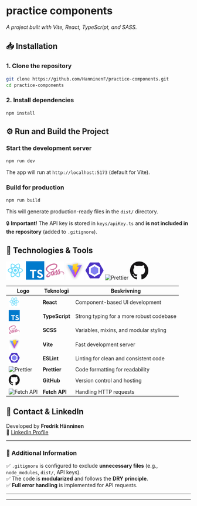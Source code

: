 # practice components

_A project built with Vite, React, TypeScript, and SASS._

## 📥 Installation

### 1. Clone the repository

```sh
git clone https://github.com/HanninenF/practice-components.git
cd practice-components
```

### 2. Install dependencies

```sh
npm install
```

## ⚙️ Run and Build the Project

### Start the development server

```sh
npm run dev
```

The app will run at `http://localhost:5173` (default for Vite).

### Build for production

```sh
npm run build
```

This will generate production-ready files in the `dist/` directory.

🔒 **Important!** The API key is stored in `keys/apiKey.ts` and **is not included in the repository** (added to `.gitignore`).

## 🚀 Technologies & Tools

<p align="left">
  <img src="https://raw.githubusercontent.com/github/explore/main/topics/react/react.png" alt="React" width="50"/>
  <img src="https://raw.githubusercontent.com/github/explore/main/topics/typescript/typescript.png" alt="TypeScript" width="50"/>
  <img src="https://raw.githubusercontent.com/github/explore/main/topics/sass/sass.png" alt="SCSS" width="50"/>
  <img src="https://raw.githubusercontent.com/github/explore/main/topics/vite/vite.png" alt="Vite" width="50"/>
  <img src="https://raw.githubusercontent.com/github/explore/main/topics/eslint/eslint.png" alt="ESLint" width="50"/>
  <img src="https://prettier.io/icon.png" alt="Prettier" width="50"/>
  <img src="https://raw.githubusercontent.com/github/explore/main/topics/github/github.png" alt="GitHub" width="50"/>
</p>

| Logo                                                                                                                            | Teknologi      | Beskrivning                              |
| ------------------------------------------------------------------------------------------------------------------------------- | -------------- | ---------------------------------------- |
| <img src="https://raw.githubusercontent.com/github/explore/main/topics/react/react.png" alt="React" width="30"/>                | **React**      | Component-based UI development           |
| <img src="https://raw.githubusercontent.com/github/explore/main/topics/typescript/typescript.png" alt="TypeScript" width="30"/> | **TypeScript** | Strong typing for a more robust codebase |
| <img src="https://raw.githubusercontent.com/github/explore/main/topics/sass/sass.png" alt="SCSS" width="30"/>                   | **SCSS**       | Variables, mixins, and modular styling   |
| <img src="https://raw.githubusercontent.com/github/explore/main/topics/vite/vite.png" alt="Vite" width="30"/>                   | **Vite**       | Fast development server                  |
| <img src="https://raw.githubusercontent.com/github/explore/main/topics/eslint/eslint.png" alt="ESLint" width="30"/>             | **ESLint**     | Linting for clean and consistent code    |
| <img src="https://prettier.io/icon.png" alt="Prettier" width="30"/>                                                             | **Prettier**   | Code formatting for readability          |
| <img src="https://raw.githubusercontent.com/github/explore/main/topics/github/github.png" alt="GitHub" width="30"/>             | **GitHub**     | Version control and hosting              |
| <img src="https://i.postimg.cc/mrShVhNP/internet-54.png" alt="Fetch API" width="30"/>                                           | **Fetch API**  | Handling HTTP requests                   |

## 🔗 Contact & LinkedIn

Developed by **Fredrik Hänninen**  
📎 [LinkedIn Profile](https://www.linkedin.com/in/fredrik-h%C3%A4nninen-0240a2327/)

---

### 📝 Additional Information

✅ `.gitignore` is configured to exclude **unnecessary files** (e.g., `node_modules`, `dist/`, API keys).  
✅ The code is **modularized** and follows the **DRY principle**.  
✅ **Full error handling** is implemented for API requests.

---
---
